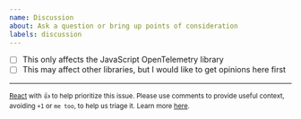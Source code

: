 ```yaml
---
name: Discussion
about: Ask a question or bring up points of consideration
labels: discussion
---
```


<!--
**NB:** Before opening a discussion here, please consider whether it is JS specific, or if it should be considered in the [other OpenTelemetry client libraries](https://github.com/open-telemetry/). If so, please [open an issue on opentelemetry-specification](https://github.com/open-telemetry/opentelemetry-specification/issues/new) first.
-->

- [ ] This only affects the JavaScript OpenTelemetry library
- [ ] This may affect other libraries, but I would like to get opinions here first

---

<sub>[React](https://github.blog/news-insights/product-news/add-reactions-to-pull-requests-issues-and-comments/) with 👍 to help prioritize this issue. Please use comments to provide useful context, avoiding `+1` or `me too`, to help us triage it. Learn more [here](https://opentelemetry.io/community/end-user/issue-participation/).</sub>
